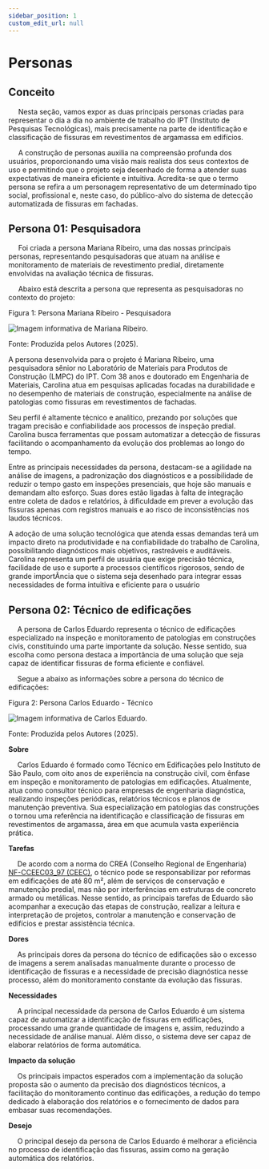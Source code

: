 ```yaml
---
sidebar_position: 1
custom_edit_url: null
---
```


# Personas

## Conceito

&nbsp;&nbsp;&nbsp;&nbsp;&nbsp;Nesta seção, vamos expor as duas principais personas criadas para representar o dia a dia no ambiente de trabalho do IPT (Instituto de Pesquisas Tecnológicas), mais precisamente na parte de identificação e classificação de fissuras em revestimentos de argamassa em edifícios. 

&nbsp;&nbsp;&nbsp;&nbsp;&nbsp;A construção de personas auxilia na compreensão profunda dos usuários, proporcionando uma visão mais realista dos seus contextos de uso e permitindo que o projeto seja desenhado de forma a atender suas expectativas de maneira eficiente e intuitiva. Acredita-se que o termo persona se refira a um personagem representativo de um determinado tipo social, profissional e, neste caso, do público-alvo do sistema de detecção automatizada de fissuras em fachadas.

## Persona 01: Pesquisadora

&nbsp;&nbsp;&nbsp;&nbsp;&nbsp;Foi criada a persona Mariana Ribeiro, uma das nossas principais personas, representando pesquisadoras que atuam na análise e monitoramento de materiais de revestimento predial, diretamente envolvidas na avaliação técnica de fissuras. 

&nbsp;&nbsp;&nbsp;&nbsp;&nbsp;Abaixo está descrita a persona que representa as pesquisadoras no contexto do projeto:

<p style={{textAlign: 'center'}}>Figura 1: Persona Mariana Ribeiro - Pesquisadora</p>
<div style={{margin: 25}}>
    <div style={{textAlign: 'center'}}>
        <img src={require("../../../static/img/persona_pesquisa.png").default} style={{width: 800}} alt="Imagem informativa de Mariana Ribeiro." />
        <br />
    </div>
</div>
<p style={{textAlign: 'center'}}>Fonte: Produzida pelos Autores (2025). </p>


A persona desenvolvida para o projeto é Mariana Ribeiro, uma pesquisadora sênior no Laboratório de Materiais para Produtos de Construção (LMPC) do IPT. Com 38 anos e doutorado em Engenharia de Materiais, Carolina atua em pesquisas aplicadas focadas na durabilidade e no desempenho de materiais de construção, especialmente na análise de patologias como fissuras em revestimentos de fachadas.

Seu perfil é altamente técnico e analítico, prezando por soluções que tragam precisão e confiabilidade aos processos de inspeção predial. Carolina busca ferramentas que possam automatizar a detecção de fissuras facilitando o acompanhamento da evolução dos problemas ao longo do tempo.

Entre as principais necessidades da persona, destacam-se a agilidade na análise de imagens, a padronização dos diagnósticos e a possibilidade de reduzir o tempo gasto em inspeções presenciais, que hoje são manuais e demandam alto esforço. Suas dores estão ligadas à falta de integração entre coleta de dados e relatórios, à dificuldade em prever a evolução das fissuras apenas com registros manuais e ao risco de inconsistências nos laudos técnicos.

A adoção de uma solução tecnológica que atenda essas demandas terá um impacto direto na produtividade e na confiabilidade do trabalho de Carolina, possibilitando diagnósticos mais objetivos, rastreáveis e auditáveis. Carolina representa um perfil de usuária que exige precisão técnica, facilidade de uso e suporte a processos científicos rigorosos, sendo de grande importÂncia que o sistema seja desenhado para integrar essas necessidades de forma intuitiva e eficiente para o usuário

## Persona 02: Técnico de edificações

&emsp; A persona de Carlos Eduardo representa o técnico de edificações especializado na inspeção e monitoramento de patologias em construções civis, constituindo uma parte importante da solução. Nesse sentido, sua escolha como persona destaca a importância de uma solução que seja capaz de identificar fissuras de forma eficiente e confiável. 

&emsp; Segue a abaixo as informações sobre a persona do técnico de edificações:

<p style={{textAlign: 'center'}}>Figura 2: Persona Carlos Eduardo - Técnico</p>
<div style={{margin: 25}}>
    <div style={{textAlign: 'center'}}>
        <img src={require("../../../static/img/CarlosEduardo.png").default} style={{width: 800}} alt="Imagem informativa de Carlos Eduardo." />
        <br />
    </div>
</div>
<p style={{textAlign: 'center'}}>Fonte: Produzida pelos Autores (2025). </p>

**Sobre**

&emsp; Carlos Eduardo é formado como Técnico em Edificações pelo Instituto de São Paulo, com oito anos de experiência na construção civil, com ênfase em inspeção e monitoramento de patologias em edificações. Atualmente, atua como consultor técnico para empresas de engenharia diagnóstica, realizando inspeções periódicas, relatórios técnicos e planos de manutenção preventiva. Sua especialização em patologias das construções o tornou uma referência na identificação e classificação de fissuras em revestimentos de argamassa, área em que acumula vasta experiência prática.

**Tarefas**

&emsp; De acordo com a norma do CREA (Conselho Regional de Engenharia) [NF-CCEEC03_97 (CEEC)](https://www.creaes.org.br/creaes/Portals/0/Documentos/Legislacao/Normas%20Atualizadas/CEEC/NFCCEEC03_97.pdf), o técnico pode se responsabilizar por reformas em edificações de até 80 m², além de serviços de conservação e manutenção predial, mas não por interferências em estruturas de concreto armado ou metálicas. Nesse sentido, as principais tarefas de Eduardo são acompanhar a execução das etapas de construção, realizar a leitura e interpretação de projetos, controlar a manutenção e conservação de edifícios e prestar assistência técnica.

**Dores**

&emsp; As principais dores da persona do técnico de edificações são o excesso de imagens a serem analisadas manualmente durante o processo de identificação de fissuras e a necessidade de precisão diagnóstica nesse processo, além do monitoramento constante da evolução das fissuras.

**Necessidades**

&emsp; A principal necessidade da persona de Carlos Eduardo é um sistema capaz de automatizar a identificação de fissuras em edificações, processando uma grande quantidade de imagens e, assim, reduzindo a necessidade de análise manual. Além disso, o sistema deve ser capaz de elaborar relatórios de forma automática.

**Impacto da solução**

&emsp; Os principais impactos esperados com a implementação da solução proposta são o aumento da precisão dos diagnósticos técnicos, a facilitação do monitoramento contínuo das edificações, a redução do tempo dedicado à elaboração dos relatórios e o fornecimento de dados para embasar suas recomendações.

**Desejo**

&emsp; O principal desejo da persona de Carlos Eduardo é melhorar a eficiência no processo de identificação das fissuras, assim como na geração automática dos relatórios.
